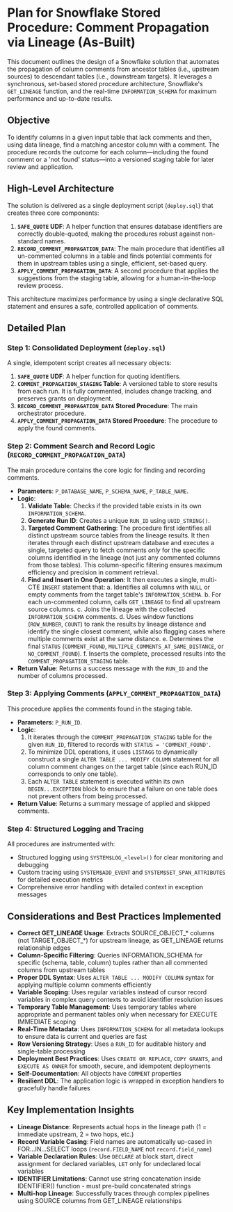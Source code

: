 # Plan for Snowflake Stored Procedure: Comment Propagation via Lineage (As-Built)

This document outlines the design of a Snowflake solution that automates the propagation of column comments from ancestor tables (i.e., upstream sources) to descendant tables (i.e., downstream targets). It leverages a synchronous, set-based stored procedure architecture, Snowflake's `GET_LINEAGE` function, and the real-time `INFORMATION_SCHEMA` for maximum performance and up-to-date results.

## Objective

To identify columns in a given input table that lack comments and then, using data lineage, find a matching ancestor column with a comment. The procedure records the outcome for each column—including the found comment or a 'not found' status—into a versioned staging table for later review and application.

## High-Level Architecture

The solution is delivered as a single deployment script (`deploy.sql`) that creates three core components:

1. **`SAFE_QUOTE` UDF**: A helper function that ensures database identifiers are correctly double-quoted, making the procedures robust against non-standard names.
2. **`RECORD_COMMENT_PROPAGATION_DATA`**: The main procedure that identifies all un-commented columns in a table and finds potential comments for them in upstream tables using a single, efficient, set-based query.
3. **`APPLY_COMMENT_PROPAGATION_DATA`**: A second procedure that applies the suggestions from the staging table, allowing for a human-in-the-loop review process.

This architecture maximizes performance by using a single declarative SQL statement and ensures a safe, controlled application of comments.

## Detailed Plan

### Step 1: Consolidated Deployment (`deploy.sql`)

A single, idempotent script creates all necessary objects:

1. **`SAFE_QUOTE` UDF**: A helper function for quoting identifiers.
2. **`COMMENT_PROPAGATION_STAGING` Table**: A versioned table to store results from each run. It is fully commented, includes change tracking, and preserves grants on deployment.
3. **`RECORD_COMMENT_PROPAGATION_DATA` Stored Procedure**: The main orchestrator procedure.
4. **`APPLY_COMMENT_PROPAGATION_DATA` Stored Procedure**: The procedure to apply the found comments.

### Step 2: Comment Search and Record Logic (`RECORD_COMMENT_PROPAGATION_DATA`)

The main procedure contains the core logic for finding and recording comments.

* **Parameters**: `P_DATABASE_NAME`, `P_SCHEMA_NAME`, `P_TABLE_NAME`.
* **Logic**:
    1. **Validate Table**: Checks if the provided table exists in its own `INFORMATION_SCHEMA`.
    2. **Generate Run ID**: Creates a unique `RUN_ID` using `UUID_STRING()`.
    3. **Targeted Comment Gathering**: The procedure first identifies all distinct upstream source tables from the lineage results. It then iterates through each distinct upstream database and executes a single, targeted query to fetch comments *only* for the specific columns identified in the lineage (not just any commented columns from those tables). This column-specific filtering ensures maximum efficiency and precision in comment retrieval.
    4. **Find and Insert in One Operation**: It then executes a single, multi-CTE `INSERT` statement that:
        a.  Identifies all columns with `NULL` or empty comments from the target table's `INFORMATION_SCHEMA`.
        b.  For each un-commented column, calls `GET_LINEAGE` to find all upstream source columns.
        c.  Joins the lineage with the collected `INFORMATION_SCHEMA` comments.
        d.  Uses window functions (`ROW_NUMBER`, `COUNT`) to rank the results by lineage distance and identify the single closest comment, while also flagging cases where multiple comments exist at the same distance.
        e.  Determines the final `STATUS` (`COMMENT_FOUND`, `MULTIPLE_COMMENTS_AT_SAME_DISTANCE`, or `NO_COMMENT_FOUND`).
        f.  Inserts the complete, processed results into the `COMMENT_PROPAGATION_STAGING` table.
* **Return Value**: Returns a success message with the `RUN_ID` and the number of columns processed.

### Step 3: Applying Comments (`APPLY_COMMENT_PROPAGATION_DATA`)

This procedure applies the comments found in the staging table.

* **Parameters**: `P_RUN_ID`.
* **Logic**:
    1. It iterates through the `COMMENT_PROPAGATION_STAGING` table for the given `RUN_ID`, filtered to records with `STATUS = 'COMMENT_FOUND'`.
    2. To minimize DDL operations, it uses `LISTAGG` to dynamically construct a single `ALTER TABLE ... MODIFY COLUMN` statement for all column comment changes on the target table (since each RUN_ID corresponds to only one table).
    3. Each `ALTER TABLE` statement is executed within its own `BEGIN...EXCEPTION` block to ensure that a failure on one table does not prevent others from being processed.
* **Return Value**: Returns a summary message of applied and skipped comments.

### Step 4: Structured Logging and Tracing

All procedures are instrumented with:
- Structured logging using `SYSTEM$LOG_<level>()` for clear monitoring and debugging
- Custom tracing using `SYSTEM$ADD_EVENT` and `SYSTEM$SET_SPAN_ATTRIBUTES` for detailed execution metrics
- Comprehensive error handling with detailed context in exception messages

## Considerations and Best Practices Implemented

* **Correct GET_LINEAGE Usage**: Extracts SOURCE_OBJECT_* columns (not TARGET_OBJECT_*) for upstream lineage, as GET_LINEAGE returns relationship edges
* **Column-Specific Filtering**: Queries INFORMATION_SCHEMA for specific (schema, table, column) tuples rather than all commented columns from upstream tables
* **Proper DDL Syntax**: Uses `ALTER TABLE ... MODIFY COLUMN` syntax for applying multiple column comments efficiently
* **Variable Scoping**: Uses regular variables instead of cursor record variables in complex query contexts to avoid identifier resolution issues
* **Temporary Table Management**: Uses temporary tables where appropriate and permanent tables only when necessary for EXECUTE IMMEDIATE scoping
* **Real-Time Metadata**: Uses `INFORMATION_SCHEMA` for all metadata lookups to ensure data is current and queries are fast
* **Row Versioning Strategy**: Uses a `RUN_ID` for auditable history and single-table processing
* **Deployment Best Practices**: Uses `CREATE OR REPLACE`, `COPY GRANTS`, and `EXECUTE AS OWNER` for smooth, secure, and idempotent deployments
* **Self-Documentation**: All objects have `COMMENT` properties
* **Resilient DDL**: The application logic is wrapped in exception handlers to gracefully handle failures

## Key Implementation Insights

* **Lineage Distance**: Represents actual hops in the lineage path (1 = immediate upstream, 2 = two hops, etc.)
* **Record Variable Casing**: Field names are automatically up-cased in FOR...IN...SELECT loops (`record.FIELD_NAME` not `record.field_name`)
* **Variable Declaration Rules**: Use `DECLARE` at block start, direct assignment for declared variables, `LET` only for undeclared local variables
* **IDENTIFIER Limitations**: Cannot use string concatenation inside IDENTIFIER() function - must pre-build concatenated strings
* **Multi-hop Lineage**: Successfully traces through complex pipelines using SOURCE columns from GET_LINEAGE relationships
